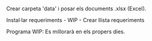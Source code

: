 Crear carpeta 'data' i posar els documents .xlsx (Excel).

Instal·lar requeriments - WIP - Crear llista requeriments

Programa WIP: Es millorarà en els propers dies.
